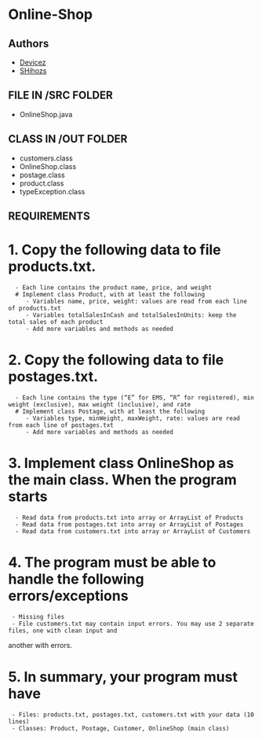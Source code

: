 # Online-Shop

## Authors
- [Devicez](https://github.com/Devicez)
- [SHihozs](https://github.com/SHihozs)

## FILE IN /SRC FOLDER
- OnlineShop.java

## CLASS IN /OUT FOLDER
- customers.class
- OnlineShop.class
- postage.class
- product.class
- typeException.class

 ## REQUIREMENTS
# 1. Copy the following data to file products.txt. 
      - Each line contains the product name, price, and weight
      # Implement class Product, with at least the following
         - Variables name, price, weight: values are read from each line of products.txt
         - Variables totalSalesInCash and totalSalesInUnits: keep the total sales of each product
         - Add more variables and methods as needed 
  
# 2. Copy the following data to file postages.txt. 
      - Each line contains the type (“E” for EMS, “R” for registered), min weight (exclusive), max weight (inclusive), and rate
      # Implement class Postage, with at least the following
         - Variables type, minWeight, maxWeight, rate: values are read from each line of postages.txt
         - Add more variables and methods as needed
         
# 3. Implement class OnlineShop as the main class. When the program starts
      - Read data from products.txt into array or ArrayList of Products
      - Read data from postages.txt into array or ArrayList of Postages
      - Read data from customers.txt into array or ArrayList of Customers

# 4. The program must be able to handle the following errors/exceptions
     - Missing files
     - File customers.txt may contain input errors. You may use 2 separate files, one with clean input and
another with errors.

# 5. In summary, your program must have
     - Files: products.txt, postages.txt, customers.txt with your data (10 lines)
     - Classes: Product, Postage, Customer, OnlineShop (main class)
